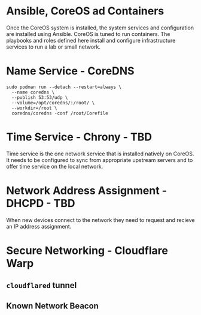 # Ansible, CoreOS ad Containers

Once the CoreOS system is installed, the system services and configuration are
installed using Ansible. CoreOS is tuned to run containers. The playbooks and roles
defined here install and configure infrastructure services to run a lab
or small network.


# Name Service - CoreDNS 

    sudo podman run --detach --restart=always \
	  --name coredns \
	  --publish 53:53/udp \
	  --volume=/opt/coredns/:/root/ \
	  --workdir=/root \
	  coredns/coredns -conf /root/Corefile

# Time Service - Chrony - TBD

Time service is the one network service that is installed natively on CoreOS.
It needs to be configured to sync from appropriate upstream servers and to offer
time service on the local network. 

# Network Address Assignment - DHCPD - TBD

When new devices connect to the network they need to request and recieve an IP
address assignment. 

# Secure Networking - Cloudflare Warp

## `cloudflared` tunnel

## Known Network Beacon

